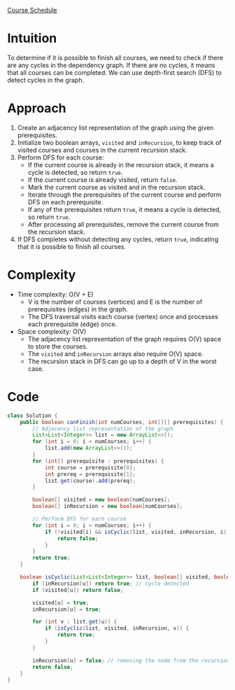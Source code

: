 [Course Schedule](https://leetcode.com/problems/course-schedule/)

# Intuition
To determine if it is possible to finish all courses, we need to check if there are any cycles in the dependency graph. If there are no cycles, it means that all courses can be completed. We can use depth-first search (DFS) to detect cycles in the graph.

# Approach
1. Create an adjacency list representation of the graph using the given prerequisites.
2. Initialize two boolean arrays, `visited` and `inRecursion`, to keep track of visited courses and courses in the current recursion stack.
3. Perform DFS for each course:
   - If the current course is already in the recursion stack, it means a cycle is detected, so return `true`.
   - If the current course is already visited, return `false`.
   - Mark the current course as visited and in the recursion stack.
   - Iterate through the prerequisites of the current course and perform DFS on each prerequisite.
   - If any of the prerequisites return `true`, it means a cycle is detected, so return `true`.
   - After processing all prerequisites, remove the current course from the recursion stack.
4. If DFS completes without detecting any cycles, return `true`, indicating that it is possible to finish all courses.

# Complexity
- Time complexity: O(V + E)
  - V is the number of courses (vertices) and E is the number of prerequisites (edges) in the graph.
  - The DFS traversal visits each course (vertex) once and processes each prerequisite (edge) once.
- Space complexity: O(V)
  - The adjacency list representation of the graph requires O(V) space to store the courses.
  - The `visited` and `inRecursion` arrays also require O(V) space.
  - The recursion stack in DFS can go up to a depth of V in the worst case.

# Code
```java
class Solution {
    public boolean canFinish(int numCourses, int[][] prerequisites) {
        // Adjacency list representation of the graph
        List<List<Integer>> list = new ArrayList<>();
        for (int i = 0; i < numCourses; i++) {
            list.add(new ArrayList<>());
        }
        for (int[] prerequisite : prerequisites) {
            int course = prerequisite[0];
            int prereq = prerequisite[1];
            list.get(course).add(prereq);
        }

        boolean[] visited = new boolean[numCourses];
        boolean[] inRecursion = new boolean[numCourses];

        // Perform DFS for each course
        for (int i = 0; i < numCourses; i++) {
            if (!visited[i] && isCyclic(list, visited, inRecursion, i)) {
                return false;
            }
        }
        return true;
    }

    boolean isCyclic(List<List<Integer>> list, boolean[] visited, boolean[] inRecursion, int u) {
        if (inRecursion[u]) return true; // cycle detected
        if (visited[u]) return false;

        visited[u] = true;
        inRecursion[u] = true;

        for (int v : list.get(u)) {
            if (isCyclic(list, visited, inRecursion, v)) {
                return true;
            }
        }

        inRecursion[u] = false; // removing the node from the recursion stack
        return false;
    }
}
```